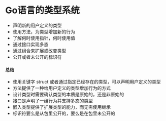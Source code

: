 Go语言的类型系统
========
- 声明新的用户定义的类型
- 使用方法，为类型增加新的行为
- 了解何时使用指针，何时使用值
- 通过接口实现多态
- 通过组合来扩展或改变类型
- 公开或者未公开的标识符




#### 总结
- 使用关键字 struct 或者通过指定已经存在的类型，可以声明用户定义的类型
- 方法提供了一种给用户定义的类型增加行为的方式
- 设计类型时需要确认类型的本质是原始的，还是非原始的
- 接口是声明了一组行为并支持多态的类型
- 嵌入类型提供了扩展类型的能力，而无需使用继承
- 标识符要么是从包里公开的，要么是在包里未公开的
